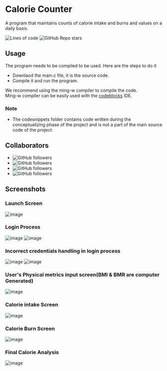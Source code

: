 # Calorie Counter

A program that maintains counts of calorie intake and burns and values on a daily basis.  

![Lines of code](https://img.shields.io/tokei/lines/GITHUB/YASHYAKS/caloriecounter)  ![GitHub Repo stars](https://img.shields.io/github/stars/yashyaks/caloriecounter?style=social)

## Usage

The program needs to be compiled to be used. Here are the steps to do it
- Downlaod the main.c file, it is the source code.
- Compile it and run the program.

We recommend using the ming-w compiler to compile the code.  
Ming-w compiler can be easily used with the [codeblocks](http://www.codeblocks.org/downloads/binaries/) IDE. 

### Note 
- The codesnippets folder contains code written during the conceptualizing phase of the project and is not a part of the main source code of the project.

## Collaborators

- ![GitHub followers](https://img.shields.io/github/followers/aryanntated?label=aryanntated&style=social)
- ![GitHub followers](https://img.shields.io/github/followers/bhuvighosh3?label=bhuvighosh3&style=social)
- ![GitHub followers](https://img.shields.io/github/followers/HiyaJain22?label=HiyaJain22&style=social)
- ![GitHub followers](https://img.shields.io/github/followers/yashyaks?label=yashyaks&style=social)


## Screenshots
### Launch Screen
![image](https://user-images.githubusercontent.com/90375840/189518711-6466f803-2ee6-4ca1-9d1a-d1ea147384f7.png)


### Login Process
![image](https://user-images.githubusercontent.com/90375840/189518747-c27330a1-808e-473a-abfb-c96311fd87b4.png)
![image](https://user-images.githubusercontent.com/90375840/189518828-fdd44563-0138-48b8-908c-b369cd41125f.png)

### Incorrect credentials handling in login process
![image](https://user-images.githubusercontent.com/90375840/189518884-c54c847b-5999-4ace-b127-a049e4406375.png)
![image](https://user-images.githubusercontent.com/90375840/189518945-65d2491b-c766-4bc0-a0cb-232006e51968.png)

### User's Physical metrics input screen(BMI & BMR are computer Generated)
![image](https://user-images.githubusercontent.com/90375840/189519012-f5c4039a-92f7-4532-a555-9b652e5369dd.png)

### Calorie intake Screen
![image](https://user-images.githubusercontent.com/90375840/189519104-8a96114d-cf4f-494e-8b7f-e39e07ac778d.png)

### Calorie Burn Screen
![image](https://user-images.githubusercontent.com/90375840/189519511-28cd6f41-78f2-4731-b96f-a6cd9e2787ef.png)

### Final Calorie Analysis
![image](https://user-images.githubusercontent.com/90375840/189519136-bbe2369a-4fe1-4aa3-9284-c53371325f5f.png)









